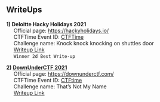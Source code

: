 ## WriteUps

**1) Deloitte Hacky Holidays 2021**  
&nbsp;&nbsp;&nbsp;&nbsp;&nbsp;Official page: https://hackyholidays.io/  
&nbsp;&nbsp;&nbsp;&nbsp;&nbsp;CTFTime Event ID: [CTFTime](https://ctftime.org/event/1383)  
&nbsp;&nbsp;&nbsp;&nbsp;&nbsp;Challenge name: Knock knock knocking on shuttles door   
&nbsp;&nbsp;&nbsp;&nbsp;&nbsp;[Writeup Link](https://medium.com/@leonuz/knock-knock-knocking-on-shuttles-door-challenge-writeup-hacky-holidays-space-race-2021-ctf-263bfbb5a306)  
&nbsp;&nbsp;&nbsp;&nbsp;&nbsp;`Winner 2d Best Write-up` 

**2) [DownUnderCTF 2021](img/DownUnder2021.png)**    
&nbsp;&nbsp;&nbsp;&nbsp;&nbsp;Official page: https://downunderctf.com/  
&nbsp;&nbsp;&nbsp;&nbsp;&nbsp;CTFTime Event ID: [CTFtime](https://ctftime.org/event/1312)  
&nbsp;&nbsp;&nbsp;&nbsp;&nbsp;Challenge name: That’s Not My Name  
&nbsp;&nbsp;&nbsp;&nbsp;&nbsp;[Writeup Link](https://medium.com/@leonuz/thats-not-my-name-forensic-challenge-writeup-downunderctf-2021-cc8211b6f60b) 
